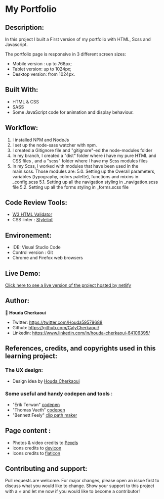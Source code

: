# **My Portfolio**


## Description:

In this project I built a First version of my portfolio with HTML, Scss and Javascript.

The portfolio page is responsive in 3 different screen sizes:

- Mobile version : up to 768px;
- Tablet version: up to 1024px;
- Desktop version: from 1024px.

## Built With:

- HTML & CSS
- SASS
- Some JavaScript code for animation and display behaviour.

## Workflow:

1. I installed NPM and NodeJs
2. I set up the node-sass watcher with npm.
3. I created a Gitignore file and "gitignore"-ed the node-modules folder
4. In my branch, I created a "dist" folder where i have my pure HTML and CSS files , and a "scss" folder where I have my Scss modules files
5. In my Scss, I worked with modules that have been used in the main.scss. Those modules are:
   5.0. Setting up the Overall parameters, variables (typography, colors palette), functions and mixins in \_config.scss
   5.1. Setting up all the navigation styling in \_navigation.scss file
   5.2. Setting up all the forms styling in \_forms.scss file

## Code Review Tools:

- [W3 HTML Validator](https://validator.w3.org/)
- CSS linter : [Stylelint](https://stylelint.io/)

## Environement:

- IDE: Visual Studio Code
- Control version : Git
- Chrome and Firefox web browsers

## Live Demo:

[Click here to see a live version of the project hosted by netlify](https://houda-cherkoui.netlify.app/)

## Author:

👩 **Houda Cherkaoui**

- Twitter: https://twitter.com/Houda59579688
- Github: https://github.com/CalyCherkaoui/
- Linkedin: https://www.linkedin.com/in/houda-cherkaoui-64106395/

## References, credits, and copyrights used in this learning project:

### The UX design:

- Design idea by [Houda Cherkaoui](https://www.linkedin.com/in/houda-cherkaoui-64106395/)

### Some useful and handy codepen and tools :

- "Erik Terwan" [codepen](https://codepen.io/erikterwan/pen/EVzeRP)
- "Thomas Vaeth" [codepen](https://codepen.io/thomasvaeth/pen/JKxRNk)
- "Bennett Feely" [clip path maker](https://bennettfeely.com/clippy/)

## Page content :

- Photos & video credits to [Pexels](https://www.pexels.com/)
- Icons credits to [devicon](https://devicon.dev/)
- Icons credits to [flaticon](https://www.flaticon.com/search?word=resume)

## Contributing and support:

Pull requests are welcome. For major changes, please open an issue first to discuss what you would like to change.
Show your support to this project with a ⭐️ and let me now if you would like to become a contributor!
